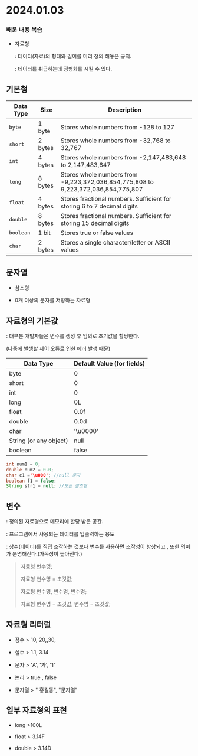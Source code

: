 # 2024.01.03

### 배운 내용 복습

* 자료형
  
  : 데이터(자료)의 형태와 길이를 미리 정의 해놓은 규칙.
  
  : 데이터를 취급하는데 정형화를 시킬 수 있다.

## 기본형

| Data Type | Size    | Description                                                                       |
| --------- | ------- | --------------------------------------------------------------------------------- |
| `byte`    | 1 byte  | Stores whole numbers from -128 to 127                                             |
| `short`   | 2 bytes | Stores whole numbers from -32,768 to 32,767                                       |
| `int`     | 4 bytes | Stores whole numbers from -2,147,483,648 to 2,147,483,647                         |
| `long`    | 8 bytes | Stores whole numbers from -9,223,372,036,854,775,808 to 9,223,372,036,854,775,807 |
| `float`   | 4 bytes | Stores fractional numbers. Sufficient for storing 6 to 7 decimal digits           |
| `double`  | 8 bytes | Stores fractional numbers. Sufficient for storing 15 decimal digits               |
| `boolean` | 1 bit   | Stores true or false values                                                       |
| `char`    | 2 bytes | Stores a single character/letter or ASCII values                                  |

## 문자열

- 참조형

- 0개 이상의 문자를 저장하는 자료형

## 자료형의 기본값

: 대부분 개발자들은 변수를 생성 후 임의로 초기값을 할당한다. 

(나중에 발생할 제어 오류로 인한 에러 발생 때문)

| **Data Type**          | **Default Value (for fields)** |
| ---------------------- | ------------------------------ |
| byte                   | 0                              |
| short                  | 0                              |
| int                    | 0                              |
| long                   | 0L                             |
| float                  | 0.0f                           |
| double                 | 0.0d                           |
| char                   | '\u0000'                       |
| String (or any object) | null                           |
| boolean                | false                          |

```java
int num1 = 0;
double num2 = 0.0;
char c1 ='\u000'; //null 문자
boolean f1 = false;
String str1 = null; //모든 참조형
```

## 변수

: 정의된 자료형으로 메모리에 할당 받은 공간.

: 프로그램에서 사용되는 데이터를 입출력하는 용도

: 상수(데이터)를 직접 조작하는 것보다 변수를 사용하면 조작성이 향상되고 , 또한 의미가 분명해진다.(가독성이 높아진다.)

> 자료형 변수명;
> 
> 자료형 변수명 = 초깃값;
> 
> 자료형 변수명, 변수명, 변수명;
> 
> 자료형 변수명 = 초깃값, 변수명 = 초깃값;





## 자료형 리터럴

- 정수  > 10, 20,,30,

- 실수  > 1.1, 3.14

- 문자 > 'A', '가', '1'

- 논리 > true , false

- 문자열 > " 홍길동", "문자열"





## 일부 자료형의 표현

- long >100L

- float > 3.14F

- double > 3.14D
